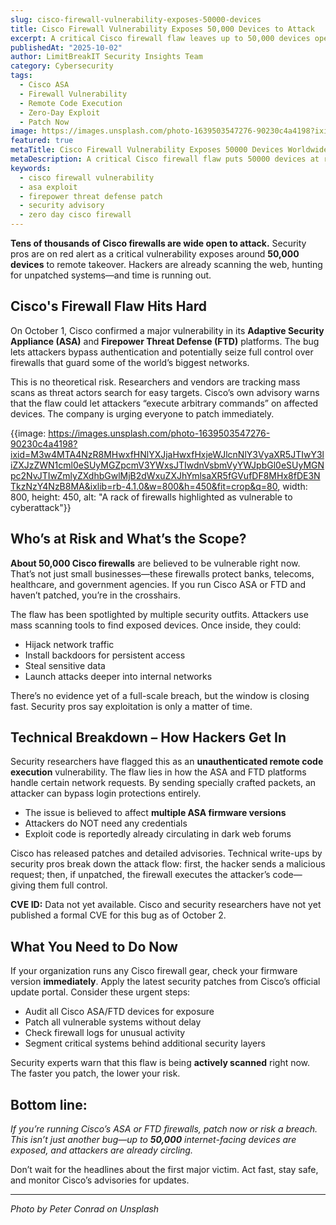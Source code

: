 ```yaml
---
slug: cisco-firewall-vulnerability-exposes-50000-devices
title: Cisco Firewall Vulnerability Exposes 50,000 Devices to Attack
excerpt: A critical Cisco firewall flaw leaves up to 50,000 devices open to attack. Security pros urge immediate patching as hackers race to exploit the bug.
publishedAt: "2025-10-02"
author: LimitBreakIT Security Insights Team
category: Cybersecurity
tags:
  - Cisco ASA
  - Firewall Vulnerability
  - Remote Code Execution
  - Zero-Day Exploit
  - Patch Now
image: https://images.unsplash.com/photo-1639503547276-90230c4a4198?ixid=M3w4MTA4NzR8MHwxfHNlYXJjaHwxfHxjeWJlcnNlY3VyaXR5JTIwY2lzY28lMjBmaXJld2FsbCUyMHZ1bG5lcmFiaWxpdHklMjBhc2ElMjBleHBsb2l0fGVufDF8MHx8fDE3NTkzNzY4NzB8MA&ixlib=rb-4.1.0&w=1200&h=600&fit=crop&q=80
featured: true
metaTitle: Cisco Firewall Vulnerability Exposes 50000 Devices Worldwide
metaDescription: A critical Cisco firewall flaw puts 50000 devices at risk. Security pros urge immediate patching as hackers target unpatched ASA and FTD firewalls.
keywords:
  - cisco firewall vulnerability
  - asa exploit
  - firepower threat defense patch
  - security advisory
  - zero day cisco firewall
---
```


**Tens of thousands of Cisco firewalls are wide open to attack.** Security pros are on red alert as a critical vulnerability exposes around **50,000 devices** to remote takeover. Hackers are already scanning the web, hunting for unpatched systems—and time is running out.

## Cisco's Firewall Flaw Hits Hard

On October 1, Cisco confirmed a major vulnerability in its **Adaptive Security Appliance (ASA)** and **Firepower Threat Defense (FTD)** platforms. The bug lets attackers bypass authentication and potentially seize full control over firewalls that guard some of the world’s biggest networks.

This is no theoretical risk. Researchers and vendors are tracking mass scans as threat actors search for easy targets. Cisco’s own advisory warns that the flaw could let attackers “execute arbitrary commands” on affected devices. The company is urging everyone to patch immediately.

{{image: https://images.unsplash.com/photo-1639503547276-90230c4a4198?ixid=M3w4MTA4NzR8MHwxfHNlYXJjaHwxfHxjeWJlcnNlY3VyaXR5JTIwY3liZXJzZWN1cml0eSUyMGZpcmV3YWxsJTIwdnVsbmVyYWJpbGl0eSUyMGNpc2NvJTIwZmlyZXdhbGwlMjB2dWxuZXJhYmlsaXR5fGVufDF8MHx8fDE3NTkzNzY4NzB8MA&ixlib=rb-4.1.0&w=800&h=450&fit=crop&q=80, width: 800, height: 450, alt: "A rack of firewalls highlighted as vulnerable to cyberattack"}}

## Who’s at Risk and What’s the Scope?

**About 50,000 Cisco firewalls** are believed to be vulnerable right now. That’s not just small businesses—these firewalls protect banks, telecoms, healthcare, and government agencies. If you run Cisco ASA or FTD and haven’t patched, you’re in the crosshairs.

The flaw has been spotlighted by multiple security outfits. Attackers use mass scanning tools to find exposed devices. Once inside, they could:

- Hijack network traffic
- Install backdoors for persistent access
- Steal sensitive data
- Launch attacks deeper into internal networks

There’s no evidence yet of a full-scale breach, but the window is closing fast. Security pros say exploitation is only a matter of time.

## Technical Breakdown – How Hackers Get In

Security researchers have flagged this as an **unauthenticated remote code execution** vulnerability. The flaw lies in how the ASA and FTD platforms handle certain network requests. By sending specially crafted packets, an attacker can bypass login protections entirely.

- The issue is believed to affect **multiple ASA firmware versions**
- Attackers do NOT need any credentials
- Exploit code is reportedly already circulating in dark web forums

Cisco has released patches and detailed advisories. Technical write-ups by security pros break down the attack flow: first, the hacker sends a malicious request; then, if unpatched, the firewall executes the attacker’s code—giving them full control.

**CVE ID:** Data not yet available. Cisco and security researchers have not yet published a formal CVE for this bug as of October 2.

## What You Need to Do Now

If your organization runs any Cisco firewall gear, check your firmware version **immediately**. Apply the latest security patches from Cisco’s official update portal. Consider these urgent steps:

- Audit all Cisco ASA/FTD devices for exposure
- Patch all vulnerable systems without delay
- Check firewall logs for unusual activity
- Segment critical systems behind additional security layers

Security experts warn that this flaw is being **actively scanned** right now. The faster you patch, the lower your risk.

## Bottom line:

*If you’re running Cisco’s ASA or FTD firewalls, patch now or risk a breach. This isn’t just another bug—up to **50,000** internet-facing devices are exposed, and attackers are already circling.*

Don’t wait for the headlines about the first major victim. Act fast, stay safe, and monitor Cisco’s advisories for updates.


---

*Photo by Peter Conrad on Unsplash*